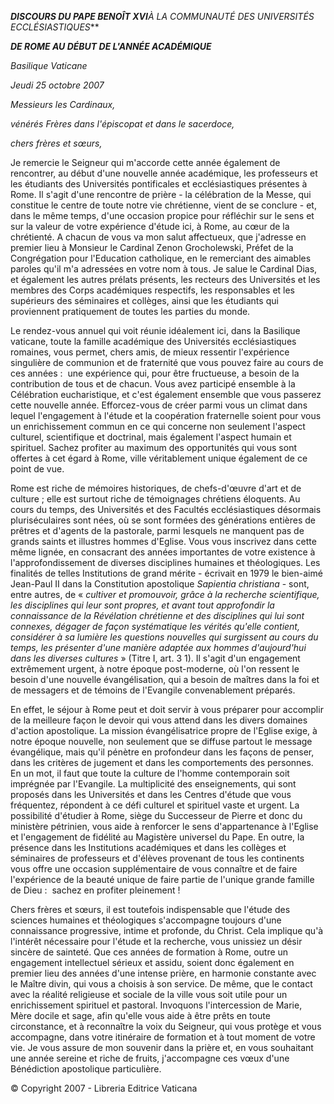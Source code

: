 ***DISCOURS DU PAPE BENOÎT XVI**À LA COMMUNAUTÉ DES UNIVERSITÉS ECCLÉSIASTIQUES***

***DE ROME AU DÉBUT DE L'ANNÉE ACADÉMIQUE***

*Basilique Vaticane*

*Jeudi 25 octobre 2007*

*Messieurs les Cardinaux,*

*vénérés Frères dans l'épiscopat et dans le sacerdoce,*

*chers frères et sœurs,*

Je remercie le Seigneur qui m'accorde cette année également de rencontrer, au début d'une nouvelle année académique, les professeurs et les étudiants des Universités pontificales et ecclésiastiques présentes à Rome. Il s'agit d'une rencontre de prière - la célébration de la Messe, qui constitue le centre de toute notre vie chrétienne, vient de se conclure - et, dans le même temps, d'une occasion propice pour réfléchir sur le sens et sur la valeur de votre expérience d'étude ici, à Rome, au cœur de la chrétienté. A chacun de vous va mon salut affectueux, que j'adresse en premier lieu à Monsieur le Cardinal Zenon Grocholewski, Préfet de la Congrégation pour l'Education catholique, en le remerciant des aimables paroles qu'il m'a adressées en votre nom à tous. Je salue le Cardinal Dias, et également les autres prélats présents, les recteurs des Universités et les membres des Corps académiques respectifs, les responsables et les supérieurs des séminaires et collèges, ainsi que les étudiants qui proviennent pratiquement de toutes les parties du monde.

Le rendez-vous annuel qui voit réunie idéalement ici, dans la Basilique vaticane, toute la famille académique des Universités ecclésiastiques romaines, vous permet, chers amis, de mieux ressentir l'expérience singulière de communion et de fraternité que vous pouvez faire au cours de ces années :  une expérience qui, pour être fructueuse, a besoin de la contribution de tous et de chacun. Vous avez participé ensemble à la Célébration eucharistique, et c'est également ensemble que vous passerez cette nouvelle année. Efforcez-vous de créer parmi vous un climat dans lequel l'engagement à l'étude et la coopération fraternelle soient pour vous un enrichissement commun en ce qui concerne non seulement l'aspect culturel, scientifique et doctrinal, mais également l'aspect humain et spirituel. Sachez profiter au maximum des opportunités qui vous sont offertes à cet égard à Rome, ville véritablement unique également de ce point de vue.

Rome est riche de mémoires historiques, de chefs-d'œuvre d'art et de culture ; elle est surtout riche de témoignages chrétiens éloquents. Au cours du temps, des Universités et des Facultés ecclésiastiques désormais pluriséculaires sont nées, où se sont formées des générations entières de prêtres et d'agents de la pastorale, parmi lesquels ne manquent pas de grands saints et illustres hommes d'Eglise. Vous vous inscrivez dans cette même lignée, en consacrant des années importantes de votre existence à l'approfondissement de diverses disciplines humaines et théologiques. Les finalités de telles Institutions de grand mérite - écrivait en 1979 le bien-aimé Jean-Paul II dans la Constitution apostolique *Sapientia christiana* - sont, entre autres, de « *cultiver et promouvoir, grâce à la recherche scientifique, les disciplines qui leur sont propres, et avant tout approfondir la connaissance de la Révélation chrétienne et des disciplines qui lui sont connexes, dégager de façon systématique les vérités qu'elle contient, considérer à sa lumière les questions nouvelles qui surgissent au cours du temps, les présenter d'une manière adaptée aux hommes d'aujourd'hui dans les diverses cultures* » (Titre I, art. 3 1). Il s'agit d'un engagement extrêmement urgent, à notre époque post-moderne, où l'on ressent le besoin d'une nouvelle évangélisation, qui a besoin de maîtres dans la foi et de messagers et de témoins de l'Evangile convenablement préparés.

En effet, le séjour à Rome peut et doit servir à vous préparer pour accomplir de la meilleure façon le devoir qui vous attend dans les divers domaines d'action apostolique. La mission évangélisatrice propre de l'Eglise exige, à notre époque nouvelle, non seulement que se diffuse partout le message évangélique, mais qu'il pénètre en profondeur dans les façons de penser, dans les critères de jugement et dans les comportements des personnes. En un mot, il faut que toute la culture de l'homme contemporain soit imprégnée par l'Evangile. La multiplicité des enseignements, qui sont proposés dans les Universités et dans les Centres d'étude que vous fréquentez, répondent à ce défi culturel et spirituel vaste et urgent. La possibilité d'étudier à Rome, siège du Successeur de Pierre et donc du ministère pétrinien, vous aide à renforcer le sens d'appartenance à l'Eglise et l'engagement de fidélité au Magistère universel du Pape. En outre, la présence dans les Institutions académiques et dans les collèges et séminaires de professeurs et d'élèves provenant de tous les continents vous offre une occasion supplémentaire de vous connaître et de faire l'expérience de la beauté unique de faire partie de l'unique grande famille de Dieu :  sachez en profiter pleinement !

Chers frères et sœurs, il est toutefois indispensable que l'étude des sciences humaines et théologiques s'accompagne toujours d'une connaissance progressive, intime et profonde, du Christ. Cela implique qu'à l'intérêt nécessaire pour l'étude et la recherche, vous unissiez un désir sincère de sainteté. Que ces années de formation à Rome, outre un engagement intellectuel sérieux et assidu, soient donc également en premier lieu des années d'une intense prière, en harmonie constante avec le Maître divin, qui vous a choisis à son service. De même, que le contact avec la réalité religieuse et sociale de la ville vous soit utile pour un enrichissement spirituel et pastoral. Invoquons l'intercession de Marie, Mère docile et sage, afin qu'elle vous aide à être prêts en toute circonstance, et à reconnaître la voix du Seigneur, qui vous protège et vous accompagne, dans votre itinéraire de formation et à tout moment de votre vie. Je vous assure de mon souvenir dans la prière et, en vous souhaitant une année sereine et riche de fruits, j'accompagne ces vœux d'une Bénédiction apostolique particulière.

© Copyright 2007 - Libreria Editrice Vaticana